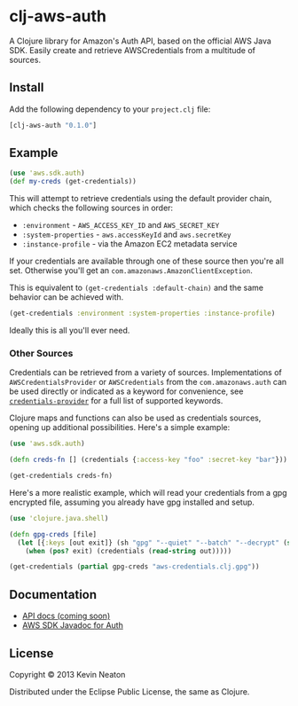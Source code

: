 # clj-aws-auth

A Clojure library for Amazon's Auth API, based on the official AWS Java
SDK. Easily create and retrieve AWSCredentials from a multitude of sources.

## Install

Add the following dependency to your `project.clj` file:

```clojure
[clj-aws-auth "0.1.0"]
```

## Example


```clojure
(use 'aws.sdk.auth)
(def my-creds (get-credentials))
```

This will attempt to retrieve credentials using the default provider chain,
which checks the following sources in order:

* `:environment`       - `AWS_ACCESS_KEY_ID` and `AWS_SECRET_KEY`
* `:system-properties` - `aws.accessKeyId` and `aws.secretKey`
* `:instance-profile`  - via the Amazon EC2 metadata service

If your credentials are available through one of these source then you're all
set. Otherwise you'll get an `com.amazonaws.AmazonClientException`.

This is equivalent to `(get-credentials :default-chain)` and the same behavior
can be achieved with.

```clojure
(get-credentials :environment :system-properties :instance-profile)
```

Ideally this is all you'll ever need.

### Other Sources

Credentials can be retrieved from a variety of sources. Implementations of
`AWSCredentialsProvider` or `AWSCredentials` from the `com.amazonaws.auth` can
be used directly or indicated as a keyword for convenience, see
[`credentials-provider`][1] for a full list of supported keywords.

Clojure maps and functions can also be used as credentials sources, opening up
additional possibilities. Here's a simple example:

```clojure
(use 'aws.sdk.auth)

(defn creds-fn [] (credentials {:access-key "foo" :secret-key "bar"}))

(get-credentials creds-fn)
```

Here's a more realistic example, which will read your credentials from a gpg
encrypted file, assuming you already have gpg installed and setup.

```clojure
(use 'clojure.java.shell)

(defn gpg-creds [file]
  (let [{:keys [out exit]} (sh "gpg" "--quiet" "--batch" "--decrypt" (str file))]
    (when (pos? exit) (credentials (read-string out)))))

(get-credentials (partial gpg-creds "aws-credentials.clj.gpg"))
```

## Documentation

* [API docs (coming soon)][2]
* [AWS SDK Javadoc for Auth][3]

## License

Copyright © 2013 Kevin Neaton

Distributed under the Eclipse Public License, the same as Clojure.

[0]: https://github.com/weavejester/clj-aws-s3
[1]: https://neatonk.github.com/clj-aws-auth/aws.sdk.auth.html#var-credentials-provider
[2]: http://neatonk.github.com/clj-aws-auth/aws.sdk.auth.html
[3]: http://docs.aws.amazon.com/AWSJavaSDK/latest/javadoc/com/amazonaws/auth/package-summary.html
